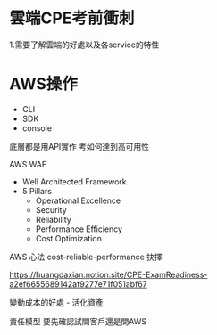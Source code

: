 
<!--
---
marp: true
theme: uncover
---

-->
# 雲端CPE考前衝刺

1.需要了解雲端的好處以及各service的特性

# AWS操作
- CLI
- SDK
- console

底層都是用API實作
考如何達到高可用性

AWS WAF
- Well Architected Framework
- 5 Pillars
  - Operational Excellence
  - Security
  - Reliability
  - Performance Efficiency
  - Cost Optimization

AWS 心法
cost-reliable-performance 抉擇

https://huangdaxian.notion.site/CPE-ExamReadiness-a2ef6655689142af9277e71f051abf67

變動成本的好處 - 活化資產

責任模型 要先確認試問客戶還是問AWS